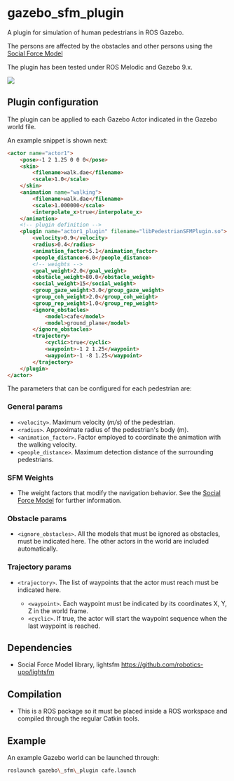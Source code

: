 # gazebo_sfm_plugin
A plugin for simulation of human pedestrians in ROS Gazebo.

The persons are affected by the obstacles and other persons using the [Social Force Model](https://github.com/robotics-upo/lightsfm)

The plugin has been tested under ROS Melodic and Gazebo 9.x.

![](https://github.com/robotics-upo/gazebo_sfm_plugin/blob/master/media/images/capture2.jpg)


## Plugin configuration

The plugin can be applied to each Gazebo Actor indicated in the Gazebo world file.

An example snippet is shown next:

```html
<actor name="actor1">
	<pose>-1 2 1.25 0 0 0</pose>
	<skin>
		<filename>walk.dae</filename>
		<scale>1.0</scale>
	</skin>
	<animation name="walking">
		<filename>walk.dae</filename>
		<scale>1.000000</scale>
		<interpolate_x>true</interpolate_x>
	</animation>
	<!-- plugin definition -->
	<plugin name="actor1_plugin" filename="libPedestrianSFMPlugin.so">
		<velocity>0.9</velocity>
		<radius>0.4</radius>
		<animation_factor>5.1</animation_factor>
		<people_distance>6.0</people_distance>
		<!-- weights -->
		<goal_weight>2.0</goal_weight>
		<obstacle_weight>80.0</obstacle_weight>
		<social_weight>15</social_weight>
		<group_gaze_weight>3.0</group_gaze_weight>
		<group_coh_weight>2.0</group_coh_weight>
		<group_rep_weight>1.0</group_rep_weight>
		<ignore_obstacles>
			<model>cafe</model>
			<model>ground_plane</model>
		</ignore_obstacles>
		<trajectory>
			<cyclic>true</cyclic>
			<waypoint>-1 2 1.25</waypoint>
			<waypoint>-1 -8 1.25</waypoint>
		</trajectory>
	</plugin>
</actor>
```
The parameters that can be configured for each pedestrian are:

### General params

*  ```<velocity>```. Maximum velocity (*m/s*) of the pedestrian.
*  ```<radius>```. Approximate radius of the pedestrian's body (m).
*  ```<animation_factor>```. Factor employed to coordinate the animation with the walking velocity.
* ```<people_distance>```.  Maximum detection distance of the surrounding pedestrians.

### SFM Weights

*  The weight factors that modify the navigation behavior. See the [Social Force Model](https://github.com/robotics-upo/lightsfm) for further information.

### Obstacle params

* ```<ignore_obstacles>```.  All the models that must be ignored as obstacles, must be indicated here. The other actors in the world are included automatically.

### Trajectory params

* ```<trajectory>```. The list of waypoints that the actor must reach must be indicated here. 

	- ```<waypoint>```. Each waypoint must be indicated by its coordinates X, Y, Z in the world frame.
	- ```<cyclic>```. If true, the actor will start the waypoint sequence when the last waypoint is reached.

## Dependencies

* Social Force Model library, lightsfm https://github.com/robotics-upo/lightsfm

## Compilation

* This is a ROS package so it must be placed inside a ROS workspace and compiled through the regular Catkin tools. 

## Example

An example Gazebo world can be launched through:
```sh
roslaunch gazebo\_sfm\_plugin cafe.launch
```

